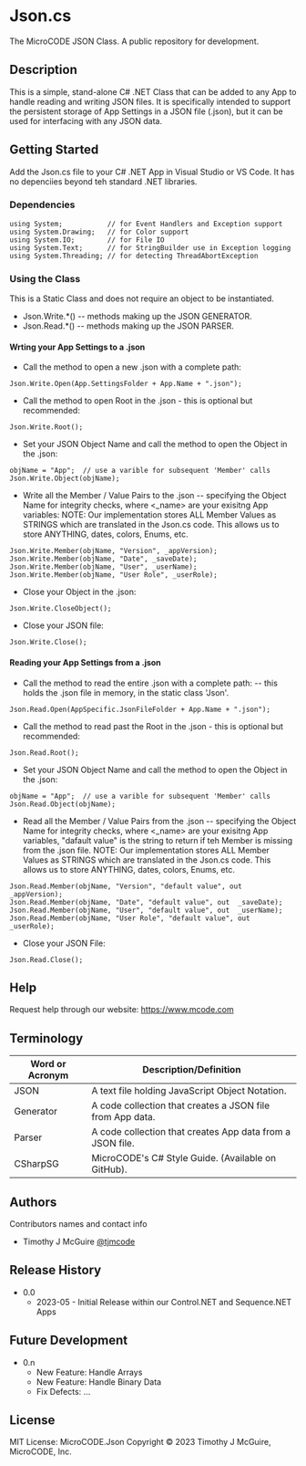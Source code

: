 # Json.cs

The MicroCODE JSON Class. A public repository for development.

## Description

This is a simple, stand-alone C# .NET Class that can be added to any App to 
handle reading and writing JSON files. It is specifically intended to support
the persistent storage of App Settings in a JSON file (.json), but it can be used
for interfacing with any JSON data.


## Getting Started

Add the Json.cs file to your C# .NET App in Visual Studio or VS Code.
It has no depenciies beyond teh standard .NET libraries.

### Dependencies

    using System;           // for Event Handlers and Exception support
    using System.Drawing;   // for Color support
    using System.IO;        // for File IO
    using System.Text;      // for StringBuilder use in Exception logging
    using System.Threading; // for detecting ThreadAbortException



### Using the Class

This is a Static Class and does not require an object to be instantiated.

* Json.Write.*() -- methods making up the JSON GENERATOR.
* Json.Read.*() -- methods making up the JSON PARSER.


#### Wrting your App Settings to a .json

* Call the method to open a new .json with a complete path:

```
Json.Write.Open(App.SettingsFolder + App.Name + ".json");
```

* Call the method to open Root in the .json - this is optional but recommended:

```
Json.Write.Root();
```

* Set your JSON Object Name and call the method to open the Object in the .json:

```
objName = "App";  // use a varible for subsequent 'Member' calls
Json.Write.Object(objName);
```

* Write all the Member / Value Pairs to the  .json 
-- specifying the Object Name for integrity checks, where <_name> are your exisitng App variables:
NOTE: Our implementation stores ALL Member Values as STRINGS which are translated in the Json.cs code.
This allows us to store ANYTHING, dates, colors, Enums, etc.

```
Json.Write.Member(objName, "Version", _appVersion);
Json.Write.Member(objName, "Date", _saveDate);
Json.Write.Member(objName, "User", _userName);
Json.Write.Member(objName, "User Role", _userRole);
```

* Close your Object in the .json:

```
Json.Write.CloseObject();
```

* Close your JSON file:

```
Json.Write.Close();
```


#### Reading your App Settings from a .json

* Call the method to read the entire .json with a complete path:
-- this holds the .json file in memory, in the static class 'Json'.

```
Json.Read.Open(AppSpecific.JsonFileFolder + App.Name + ".json");
```

* Call the method to read past the Root in the .json - this is optional but recommended:

```
Json.Read.Root();
```

* Set your JSON Object Name and call the method to open the Object in the .json:

```
objName = "App";  // use a varible for subsequent 'Member' calls
Json.Read.Object(objName);
```

* Read all the Member / Value Pairs from the  .json 
-- specifying the Object Name for integrity checks, where <_name> are your exisitng App variables, 
"dafault value" is the string to return if teh Member is missing from the .json file.
NOTE: Our implementation stores ALL Member Values as STRINGS which are translated in the Json.cs code.
This allows us to store ANYTHING, dates, colors, Enums, etc.

```
Json.Read.Member(objName, "Version", "default value", out _appVersion);
Json.Read.Member(objName, "Date", "default value", out  _saveDate);
Json.Read.Member(objName, "User", "default value", out  _userName);
Json.Read.Member(objName, "User Role", "default value", out  _userRole);
```

* Close your JSON File:

```
Json.Read.Close();
```


## Help

Request help through our website: https://www.mcode.com 



## Terminology

| Word or Acronym	| Description/Definition                                |
|-------------------|-------------------------------------------------------|
|  JSON   	        | A text file holding JavaScript Object Notation.
|  Generator        | A code collection that creates a JSON file from App data.
|  Parser           |A code collection that creates App data from a JSON file.
|  CSharpSG         | MicroCODE's C# Style Guide. (Available on GitHub).



## Authors

Contributors names and contact info

* Timothy J McGuire [@tjmcode](https://github.com/tjmcode)


## Release History

* 0.0
    * 2023-05 - Initial Release within our Control.NET and Sequence.NET Apps


## Future Development

* 0.n
    * New Feature: Handle Arrays
    * New Feature: Handle Binary Data
    * Fix Defects: ...

## License

MIT License: MicroCODE.Json
Copyright © 2023
Timothy J McGuire, MicroCODE, Inc.
                       
